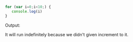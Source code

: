 
```js
for (var i=0;i<10;) {
   console.log(i)
}

```

Output:

It will run indefinitely because we didn't given increment to it.

```
